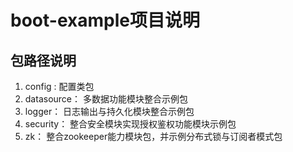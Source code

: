 # boot-example项目说明

## 包路径说明

1. config : 配置类包
2. datasource： 多数据功能模块整合示例包
3. logger： 日志输出与持久化模块整合示例包
4. security： 整合安全模块实现授权鉴权功能模块示例包
5. zk： 整合zookeeper能力模块包，并示例分布式锁与订阅者模式包
